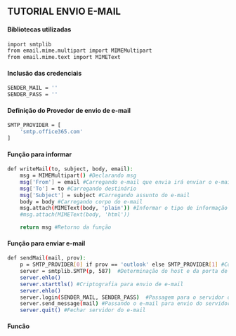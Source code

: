 ## TUTORIAL ENVIO E-MAIL

#### Bibliotecas utilizadas
```bash
import smtplib
from email.mime.multipart import MIMEMultipart
from email.mime.text import MIMEText
```

#### Inclusão das credenciais
```bash
SENDER_MAIL = ''
SENDER_PASS = ''
```

#### Definição do Provedor de envio de e-mail
```bash
SMTP_PROVIDER = [
    'smtp.office365.com'
]
```

#### Função para informar 
```bash
def writeMail(to, subject, body, email):
    msg = MIMEMultipart() #Declarando msg
    msg['From'] = email #Carregando e-mail que envia irá enviar o e-mail
    msg['To'] = to #Carregando destinário
    msg['Subject'] = subject #Carregando assunto do e-mail
    body = body #Carregando corpo do e-mail
    msg.attach(MIMEText(body, 'plain')) #Informar o tipo de informação a ser enviado, sendo em html ou texto no corpo do e-mail
    #msg.attach(MIMEText(body, 'html'))

    return msg #Retorno da função
```

#### Função para enviar e-mail
```bash
def sendMail(mail, prov):
    p = SMTP_PROVIDER[0] if prov == 'outlook' else SMTP_PROVIDER[1] #Condição para enviar e-mail pelo provedor outlook
    server = smtplib.SMTP(p, 587)  #Determinação do host e da porta de envio
    server.ehlo()
    server.starttls() #Criptografia para envio de e-mail
    server.ehlo()
    server.login(SENDER_MAIL, SENDER_PASS)  #Passagem para o servidor dos parâmetros de envio, como e-mail e senha
    server.send_message(mail) #Passando o e-mail para envio do servidor
    server.quit() #Fechar servidor do e-mail 
```

#### Funcão 
